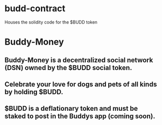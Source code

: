 # budd-contract
Houses the solidity code for the $BUDD token


# Buddy-Money

## Buddy-Money is a decentralized social network (DSN) owned by the $BUDD social token.

## Celebrate your love for dogs and pets of all kinds by holding $BUDD.

## $BUDD is a deflationary token and must be staked to post in the Buddys app (coming soon).

